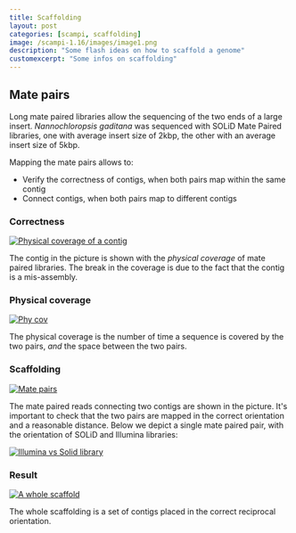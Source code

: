```yaml
---
title: Scaffolding
layout: post
categories: [scampi, scaffolding]
image: /scampi-1.16/images/image1.png
description: "Some flash ideas on how to scaffold a genome"
customexcerpt: "Some infos on scaffolding"
---
```



## Mate pairs

Long mate paired libraries allow the sequencing of the two ends of a large insert. 
*Nannochloropsis gaditana* was sequenced with SOLiD Mate Paired libraries, one with average insert size of 2kbp, the other with an average insert size of 5kbp.

Mapping the mate pairs allows to:

* Verify the correctness of contigs, when both pairs map within the same contig
* Connect contigs, when both pairs map to different contigs

### Correctness

[![Physical coverage of a contig]({{site.baseurl}}/scampi-1.16/images/image9.png)](https://telatin.github.io/scampi/)

The contig in the picture is shown with the *physical coverage* of mate paired libraries. The break in 
the coverage is due to the fact that the contig is a mis-assembly.

### Physical coverage

[![Phy cov]({{site.baseurl}}/scampi-1.16/images/image8.png)](https://telatin.github.io/scampi/)

The physical coverage is the number of time a sequence is covered by the two pairs, *and* the
space between the two pairs.

### Scaffolding

[![Mate pairs]({{site.baseurl}}/scampi-1.16/images/image16.png)](https://telatin.github.io/scampi/)

The mate paired reads connecting two contigs are shown in the picture. It's important to check that
the two pairs are mapped in the correct orientation and a reasonable distance. Below we depict a single
mate paired pair, with the orientation of SOLiD and Illumina libraries:

[![Illumina vs Solid library]({{site.baseurl}}/scampi-1.16/images/image3.png)](https://telatin.github.io/scampi/)


### Result

[![A whole scaffold]({{site.baseurl}}/scampi-1.16/images/image1.png)](https://telatin.github.io/scampi/)

The whole scaffolding is a set of contigs placed in the correct reciprocal orientation.
